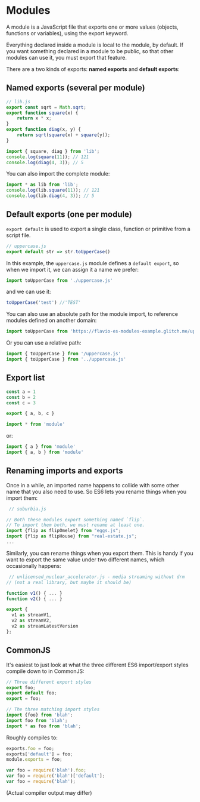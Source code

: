 # Modules

A module is a JavaScript file that exports one or more values (objects, functions or variables), using the export keyword.

Everything declared inside a module is local to the module, by default. If you want something declared in a module to be public, so that other modules can use it, you must export that feature.

There are a two kinds of exports: **named exports**  and **default exports**:

## Named exports (several per module)

```javascript
// lib.js
export const sqrt = Math.sqrt;
export function square(x) {
    return x * x;
}
export function diag(x, y) {
    return sqrt(square(x) + square(y));
}
```

```javascript
import { square, diag } from 'lib';
console.log(square(11)); // 121
console.log(diag(4, 3)); // 5
```

You can also import the complete module:

```javascript
import * as lib from 'lib';
console.log(lib.square(11)); // 121
console.log(lib.diag(4, 3)); // 5
```

## Default exports (one per module)

`export default` is used to export a single class, function or primitive from a script file.

```javascript
// uppercase.js
export default str => str.toUpperCase()
```

In this example, the `uppercase.js` module defines a `default export`, so when we import it, we can assign it a name we prefer:

```javascript
import toUpperCase from './uppercase.js'
```

and we can use it:

```javascript
toUpperCase('test') //'TEST'
```

You can also use an absolute path for the module import, to reference modules defined on another domain:

```javascript
import toUpperCase from 'https://flavio-es-modules-example.glitch.me/uppercase.js'
```

Or you can use a relative path:

```javascript
import { toUpperCase } from '/uppercase.js'
import { toUpperCase } from '../uppercase.js'
```

## Export list

```javascript
const a = 1
const b = 2
const c = 3

export { a, b, c }
```

```javascript
import * from 'module'
```

or:

```javascript
import { a } from 'module'
import { a, b } from 'module'
```

## Renaming imports and exports

Once in a while, an imported name happens to collide with some other name that you also need to use. So ES6 lets you rename things when you import them:

```javascript
 // suburbia.js

// Both these modules export something named `flip`.
// To import them both, we must rename at least one.
import {flip as flipOmelet} from "eggs.js";
import {flip as flipHouse} from "real-estate.js";
...
```

Similarly, you can rename things when you export them. This is handy if you want to export the same value under two different names, which occasionally happens:

```javascript
 // unlicensed_nuclear_accelerator.js - media streaming without drm
// (not a real library, but maybe it should be)

function v1() { ... }
function v2() { ... }

export {
  v1 as streamV1,
  v2 as streamV2,
  v2 as streamLatestVersion
};
```

## CommonJS

It's easiest to just look at what the three different ES6 import/export styles compile down to in CommonJS:

```javascript
// Three different export styles
export foo;
export default foo;
export = foo;

// The three matching import styles
import {foo} from 'blah';
import foo from 'blah';
import * as foo from 'blah';
```

Roughly compiles to:

```javascript
exports.foo = foo;
exports['default'] = foo;
module.exports = foo;

var foo = require('blah').foo;
var foo = require('blah')['default'];
var foo = require('blah');
```

(Actual compiler output may differ)